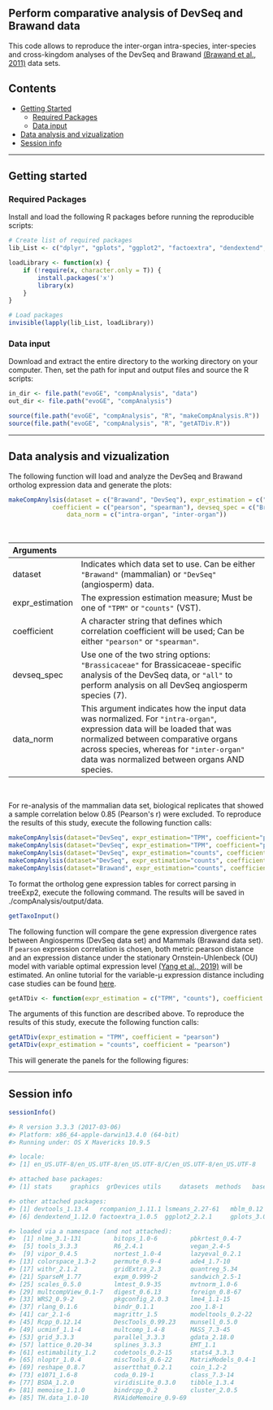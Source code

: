 
## Perform comparative analysis of DevSeq and Brawand data

This code allows to reproduce the inter-organ intra-species, inter-species and cross-kingdom analyses of the DevSeq and Brawand [(Brawand et al., 2011)](https://pubmed.ncbi.nlm.nih.gov/22012392/) data sets. 


## Contents

* [Getting Started](#getting-started)
  * [Required Packages](#required-packages)
  * [Data input](#data-input)
* [Data analysis and vizualization](#data-analysis-and-vizualization)
* [Session info](#session-info)

---
## Getting started


### Required Packages
Install and load the following R packages before running the reproducible scripts:

```R
# Create list of required packages
lib_List <- c("dplyr", "gplots", "ggplot2", "factoextra", "dendextend", "ggbeeswarm", "mblm", "lsmeans", "rcompanion", "devtools")

loadLibrary <- function(x) { 
    if (!require(x, character.only = T)) {
        install.packages('x')
        library(x)
    }
}

# Load packages
invisible(lapply(lib_List, loadLibrary))

```

### Data input
Download and extract the entire directory to the working directory on your computer. Then, set the path for input and output files and source the R scripts: 

```R
in_dir <- file.path("evoGE", "compAnalysis", "data")
out_dir <- file.path("evoGE", "compAnalysis")

source(file.path("evoGE", "compAnalysis", "R", "makeCompAnalysis.R"))
source(file.path("evoGE", "compAnalysis", "R", "getATDiv.R"))

```
---
## Data analysis and vizualization

The following function will load and analyze the DevSeq and Brawand ortholog expression data and generate the plots: 

```R
makeCompAnylsis(dataset = c("Brawand", "DevSeq"), expr_estimation = c("TPM", "counts"), 
	        coefficient = c("pearson", "spearman"), devseq_spec = c("Brassicaceae", "all"), 
                data_norm = c("intra-organ", "inter-organ"))

```
</br>

| Arguments  |  |
| :---  | :---  |
| dataset  | Indicates which data set to use. Can be either `"Brawand"` (mammalian) or `"DevSeq"` (angiosperm) data. |
| expr_estimation  | The expression estimation measure; Must be one of `"TPM"` or `"counts"` (VST). |
| coefficient  | A character string that defines which correlation coefficient will be used; Can be either `"pearson"` or `"spearman"`. |
| devseq_spec  | Use one of the two string options: `"Brassicaceae"` for Brassicaceae-specific analysis of the DevSeq data, or `"all"` to perform analysis on all DevSeq angiosperm species (7). |
| data_norm  | This argument indicates how the input data was normalized. For `"intra-organ"`, expression data will be loaded that was normalized between comparative organs across species, whereas for `"inter-organ"` data was normalized between organs AND species. |

</br>

For re-analysis of the mammalian data set, biological replicates that showed a sample correlation below 0.85 (Pearson's r) were excluded. To reproduce the results of this study, execute the following function calls:

```R
makeCompAnylsis(dataset="DevSeq", expr_estimation="TPM", coefficient="pearson", spec="Brassicaeae", data_norm="inter-organ")
makeCompAnylsis(dataset="DevSeq", expr_estimation="TPM", coefficient="pearson", spec="all", data_norm="inter-organ")
makeCompAnylsis(dataset="DevSeq", expr_estimation="counts", coefficient="pearson", spec="Brassicaeae", data_norm="inter-organ")
makeCompAnylsis(dataset="DevSeq", expr_estimation="counts", coefficient="pearson", spec="all", data_norm="inter-organ")
makeCompAnylsis(dataset="Brawand", expr_estimation="counts", coefficient="pearson", data_norm="inter-organ")

```

To format the ortholog gene expression tables for correct parsing in treeExp2, execute the following command. The results will be saved in ./compAnalysis/output/data.

```R
getTaxoInput()

```

The following function will compare the gene expression divergence rates between Angiosperms (DevSeq data set) and Mammals (Brawand data set). If `pearson` expression correlation is chosen, both metric pearson distance and an expression distance under the stationary Ornstein-Uhlenbeck (OU) model with variable optimal expression level [(Yang et al., 2019)](https://pubmed.ncbi.nlm.nih.gov/31609424/) will be estimated. An online tutorial for the variable-µ expression distance including case studies can be found [here](https://jingwyang.github.io/TreeExp-Tutorial/). 

```R
getATDiv <- function(expr_estimation = c("TPM", "counts"), coefficient = c("pearson", "spearman"))

```

The arguments of this function are described above. To reproduce the results of this study, execute the following function calls:

```R
getATDiv(expr_estimation = "TPM", coefficient = "pearson")
getATDiv(expr_estimation = "counts", coefficient = "pearson")

```
This will generate the panels for the following figures:


---
## Session info

```R
sessionInfo()
```

```R
#> R version 3.3.3 (2017-03-06)
#> Platform: x86_64-apple-darwin13.4.0 (64-bit)
#> Running under: OS X Mavericks 10.9.5

#> locale:
#> [1] en_US.UTF-8/en_US.UTF-8/en_US.UTF-8/C/en_US.UTF-8/en_US.UTF-8

#> attached base packages:
#> [1] stats     graphics  grDevices utils     datasets  methods   base

#> other attached packages:
#> [1] devtools_1.13.4   rcompanion_1.11.1 lsmeans_2.27-61   mblm_0.12         ggbeeswarm_0.6.0
#> [6] dendextend_1.12.0 factoextra_1.0.5  ggplot2_2.2.1     gplots_3.0.1.1    dplyr_0.7.4

#> loaded via a namespace (and not attached):
#>  [1] nlme_3.1-131         bitops_1.0-6         pbkrtest_0.4-7       ordinal_2015.6-28   
#>  [5] tools_3.3.3          R6_2.4.1             vegan_2.4-5          KernSmooth_2.23-15  
#>  [9] vipor_0.4.5          nortest_1.0-4        lazyeval_0.2.1       mgcv_1.8-17         
#> [13] colorspace_1.3-2     permute_0.9-4        ade4_1.7-10          nnet_7.3-12         
#> [17] withr_2.1.2          gridExtra_2.3        quantreg_5.34        hermite_1.1.1       
#> [21] SparseM_1.77         expm_0.999-2         sandwich_2.5-1       caTools_1.17.1      
#> [25] scales_0.5.0         lmtest_0.9-35        mvtnorm_1.0-6        mc2d_0.1-18         
#> [29] multcompView_0.1-7   digest_0.6.13        foreign_0.8-67       minqa_1.2.4         
#> [33] WRS2_0.9-2           pkgconfig_2.0.3      lme4_1.1-15          manipulate_1.0.1    
#> [37] rlang_0.1.6          bindr_0.1.1          zoo_1.8-1            gtools_3.5.0        
#> [41] car_2.1-6            magrittr_1.5         modeltools_0.2-22    Matrix_1.2-8        
#> [45] Rcpp_0.12.14         DescTools_0.99.23    munsell_0.5.0        viridis_0.5.1       
#> [49] ucminf_1.1-4         multcomp_1.4-8       MASS_7.3-45          plyr_1.8.4          
#> [53] grid_3.3.3           parallel_3.3.3       gdata_2.18.0         ggrepel_0.7.0       
#> [57] lattice_0.20-34      splines_3.3.3        EMT_1.1              boot_1.3-18         
#> [61] estimability_1.2     codetools_0.2-15     stats4_3.3.3         glue_1.2.0          
#> [65] nloptr_1.0.4         miscTools_0.6-22     MatrixModels_0.4-1   gtable_0.3.0        
#> [69] reshape_0.8.7        assertthat_0.2.1     coin_1.2-2           xtable_1.8-4        
#> [73] e1071_1.6-8          coda_0.19-1          class_7.3-14         survival_2.40-1     
#> [77] BSDA_1.2.0           viridisLite_0.3.0    tibble_1.3.4         beeswarm_0.2.3      
#> [81] memoise_1.1.0        bindrcpp_0.2         cluster_2.0.5        maxLik_1.3-4        
#> [85] TH.data_1.0-10       RVAideMemoire_0.9-69


```
